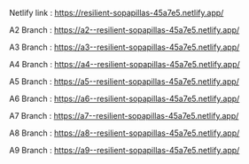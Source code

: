 Netlify link : https://resilient-sopapillas-45a7e5.netlify.app/

A2 Branch : https://a2--resilient-sopapillas-45a7e5.netlify.app/

A3 Branch : https://a3--resilient-sopapillas-45a7e5.netlify.app/

A4 Branch : https://a4--resilient-sopapillas-45a7e5.netlify.app/

A5 Branch : https://a5--resilient-sopapillas-45a7e5.netlify.app/

A6 Branch : https://a6--resilient-sopapillas-45a7e5.netlify.app/

A7 Branch : https://a7--resilient-sopapillas-45a7e5.netlify.app/

A8 Branch : https://a8--resilient-sopapillas-45a7e5.netlify.app/

A9 Branch : https://a9--resilient-sopapillas-45a7e5.netlify.app/